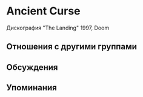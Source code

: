 # Ancient Curse

Дискография
"The Landing" 1997, Doom

## Отношения с другими группами


## Обсуждения


## Упоминания


